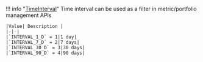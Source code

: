 !!! info "[TimeInterval](/../../schemas/time_interval)"
    Time interval can be used as a filter in metric/portfolio management APIs<br>

    |Value| Description |
    |-|-|
    |`INTERVAL_1_D` = 1|1 day|
    |`INTERVAL_7_D` = 2|7 days|
    |`INTERVAL_30_D` = 3|30 days|
    |`INTERVAL_90_D` = 4|90 days|
